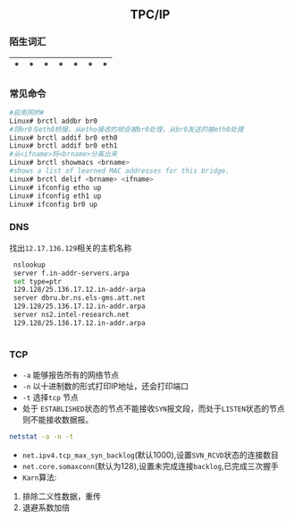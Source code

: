 ## <center>TPC/IP</center>
### 陌生词汇
 |*|*|*|*|*|*|*
 |-|-|-|-|-|-|-
### 常见命令
```sh
#启用网桥#
Linux# brctl addbr br0
#将br0与eth0桥接，从etho接收的帧会被br0处理，从br0发送的被eth0处理
Linux# brctl addif br0 eth0
Linux# brctl addif br0 eth1
#从<ifname>将<brname>分离出来
Linux# brctl showmacs <brname>
#shows a list of learned MAC addresses for this bridge.
Linux# brctl delif <brname> <ifname>
Linux# ifconfig etho up
Linux# ifconfig eth1 up
Linux# ifconfig br0 up
```
### DNS
找出`12.17.136.129`相关的主机名称
```sh
 nslookup
 server f.in-addr-servers.arpa
 set type=ptr
 129.128/25.136.17.12.in-addr-arpa
 server dbru.br.ns.els-gms.att.net
 129.128/25.136.17.12.in-addr.arpa
 server ns2.intel-research.net
 129.128/25.136.17.12.in-addr.arpa
 
```
### TCP
* `-a` 能够报告所有的网络节点
* `-n` 以十进制数的形式打印IP地址，还会打印端口
* `-t` 选择`tcp` 节点
* 处于 `ESTABLISHED`状态的节点不能接收`SYN`报文段，而处于`LISTEN`状态的节点则不能接收数据报。
```sh
netstat -a -n -t
```
* `net.ipv4.tcp_max_syn_backlog`(默认1000),设置`SVN_RCVD`状态的连接数目
* `net.core.somaxconn`(默认为128),设置未完成连接`backlog`,已完成三次握手
* `Karn`算法:
 1. 排除二义性数据，重传
 2. 退避系数加倍
